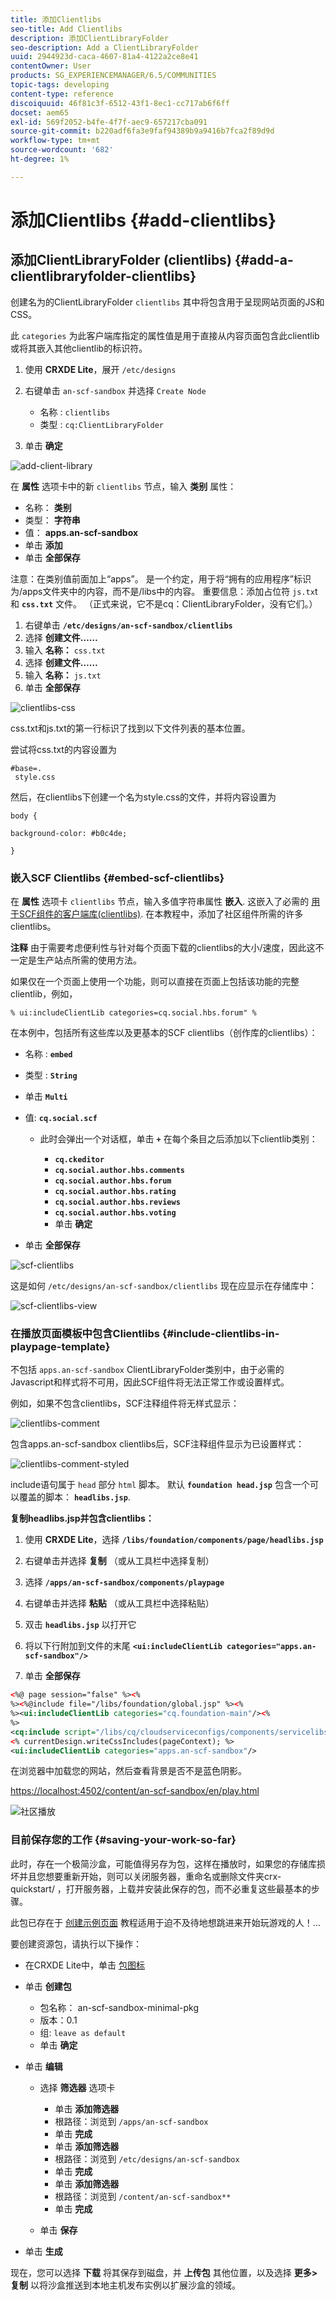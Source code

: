 ```yaml
---
title: 添加Clientlibs
seo-title: Add Clientlibs
description: 添加ClientLibraryFolder
seo-description: Add a ClientLibraryFolder
uuid: 2944923d-caca-4607-81a4-4122a2ce8e41
contentOwner: User
products: SG_EXPERIENCEMANAGER/6.5/COMMUNITIES
topic-tags: developing
content-type: reference
discoiquuid: 46f81c3f-6512-43f1-8ec1-cc717ab6f6ff
docset: aem65
exl-id: 569f2052-b4fe-4f7f-aec9-657217cba091
source-git-commit: b220adf6fa3e9faf94389b9a9416b7fca2f89d9d
workflow-type: tm+mt
source-wordcount: '682'
ht-degree: 1%

---
```


# 添加Clientlibs {#add-clientlibs}

## 添加ClientLibraryFolder (clientlibs) {#add-a-clientlibraryfolder-clientlibs}

创建名为的ClientLibraryFolder `clientlibs` 其中将包含用于呈现网站页面的JS和CSS。

此 `categories` 为此客户端库指定的属性值是用于直接从内容页面包含此clientlib或将其嵌入其他clientlib的标识符。

1. 使用 **CRXDE Lite**，展开 `/etc/designs`

1. 右键单击 `an-scf-sandbox` 并选择 `Create Node`

   * 名称 : `clientlibs`
   * 类型 : `cq:ClientLibraryFolder`

1. 单击 **确定**

![add-client-library](assets/add-client-library.png)

在 **属性** 选项卡中的新 `clientlibs` 节点，输入 **类别** 属性：

* 名称： **类别**
* 类型： **字符串**
* 值： **apps.an-scf-sandbox**
* 单击 **添加**
* 单击 **全部保存**

注意：在类别值前面加上“apps”。 是一个约定，用于将“拥有的应用程序”标识为/apps文件夹中的内容，而不是/libs中的内容。  重要信息：添加占位符 `js.tx`t和 **`css.txt`** 文件。 （正式来说，它不是cq：ClientLibraryFolder，没有它们。）

1. 右键单击 **`/etc/designs/an-scf-sandbox/clientlibs`**
1. 选择 **创建文件……**
1. 输入 **名称：** `css.txt`
1. 选择 **创建文件……**
1. 输入 **名称：** `js.txt`
1. 单击 **全部保存**

![clientlibs-css](assets/clientlibs-css.png)

css.txt和js.txt的第一行标识了找到以下文件列表的基本位置。

尝试将css.txt的内容设置为

```
#base=.
 style.css
```

然后，在clientlibs下创建一个名为style.css的文件，并将内容设置为

`body {`

`background-color: #b0c4de;`

`}`

### 嵌入SCF Clientlibs {#embed-scf-clientlibs}

在 **属性** 选项卡 `clientlibs` 节点，输入多值字符串属性 **嵌入**. 这嵌入了必需的 [用于SCF组件的客户端库(clientlibs)](/help/communities/client-customize.md#clientlibs-for-scf). 在本教程中，添加了社区组件所需的许多clientlibs。

**注释** 由于需要考虑便利性与针对每个页面下载的clientlibs的大小/速度，因此这不一定是生产站点所需的使用方法。

如果仅在一个页面上使用一个功能，则可以直接在页面上包括该功能的完整clientlib，例如，

`% ui:includeClientLib categories=cq.social.hbs.forum" %`

在本例中，包括所有这些库以及更基本的SCF clientlibs（创作库的clientlibs）：

* 名称 : **`embed`**
* 类型 : **`String`**
* 单击 **`Multi`**
* 值: **`cq.social.scf`**

   * 此时会弹出一个对话框，单击 **`+`** 在每个条目之后添加以下clientlib类别：

      * **`cq.ckeditor`**
      * **`cq.social.author.hbs.comments`**
      * **`cq.social.author.hbs.forum`**
      * **`cq.social.author.hbs.rating`**
      * **`cq.social.author.hbs.reviews`**
      * **`cq.social.author.hbs.voting`**
      * 单击 **确定**

* 单击 **全部保存**

![scf-clientlibs](assets/scf-clientlibs.png)

这是如何 `/etc/designs/an-scf-sandbox/clientlibs` 现在应显示在存储库中：

![scf-clientlibs-view](assets/scf-clientlibs1.png)

### 在播放页面模板中包含Clientlibs {#include-clientlibs-in-playpage-template}

不包括 `apps.an-scf-sandbox` ClientLibraryFolder类别中，由于必需的Javascript和样式将不可用，因此SCF组件将无法正常工作或设置样式。

例如，如果不包含clientlibs，SCF注释组件将无样式显示：

![clientlibs-comment](assets/clientlibs-comment.png)

包含apps.an-scf-sandbox clientlibs后，SCF注释组件显示为已设置样式：

![clientlibs-comment-styled](assets/clientlibs-comment1.png)

include语句属于 `head` 部分 `html` 脚本。 默认 **`foundation head.jsp`** 包含一个可以覆盖的脚本： **`headlibs.jsp`**.

**复制headlibs.jsp并包含clientlibs：**

1. 使用 **CRXDE Lite**，选择 **`/libs/foundation/components/page/headlibs.jsp`**

1. 右键单击并选择 **复制** （或从工具栏中选择复制）
1. 选择 **`/apps/an-scf-sandbox/components/playpage`**
1. 右键单击并选择 **粘贴** （或从工具栏中选择粘贴）
1. 双击 **`headlibs.jsp`** 以打开它
1. 将以下行附加到文件的末尾
   **`<ui:includeClientLib categories="apps.an-scf-sandbox"/>`**

1. 单击 **全部保存**

```xml
<%@ page session="false" %><%
%><%@include file="/libs/foundation/global.jsp" %><%
%><ui:includeClientLib categories="cq.foundation-main"/><%
%>
<cq:include script="/libs/cq/cloudserviceconfigs/components/servicelibs/servicelibs.jsp"/>
<% currentDesign.writeCssIncludes(pageContext); %>
<ui:includeClientLib categories="apps.an-scf-sandbox"/>
```

在浏览器中加载您的网站，然后查看背景是否不是蓝色阴影。

[https://localhost:4502/content/an-scf-sandbox/en/play.html](https://localhost:4502/content/an-scf-sandbox/en/play.html)

![社区播放](assets/community-play.png)

### 目前保存您的工作 {#saving-your-work-so-far}

此时，存在一个极简沙盒，可能值得另存为包，这样在播放时，如果您的存储库损坏并且您想要重新开始，则可以关闭服务器，重命名或删除文件夹crx-quickstart/ ，打开服务器，上载并安装此保存的包，而不必重复这些最基本的步骤。

此包已存在于 [创建示例页面](/help/communities/create-sample-page.md) 教程适用于迫不及待地想跳进来开始玩游戏的人！...

要创建资源包，请执行以下操作：

* 在CRXDE Lite中，单击 [包图标](https://localhost:4502/crx/packmgr/)
* 单击 **创建包**

   * 包名称： an-scf-sandbox-minimal-pkg
   * 版本：0.1
   * 组: `leave as default`
   * 单击 **确定**

* 单击 **编辑**

   * 选择 **筛选器** 选项卡

      * 单击 **添加筛选器**
      * 根路径：浏览到 `/apps/an-scf-sandbox`
      * 单击 **完成**
      * 单击 **添加筛选器**
      * 根路径：浏览到 `/etc/designs/an-scf-sandbox`
      * 单击 **完成**
      * 单击 **添加筛选器**
      * 根路径：浏览到 `/content/an-scf-sandbox**`
      * 单击 **完成**
   * 单击 **保存**


* 单击 **生成**

现在，您可以选择 **下载** 将其保存到磁盘，并 **上传包** 其他位置，以及选择 **更多>复制** 以将沙盒推送到本地主机发布实例以扩展沙盒的领域。
